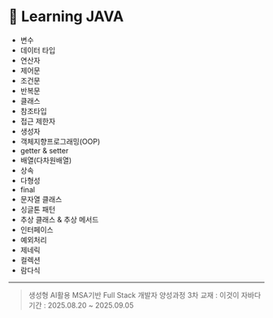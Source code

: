 # 📖 Learning JAVA
* 변수
* 데이터 타입
* 연산자
* 제어문
* 조건문
* 반복문
* 클래스
* 참조타입
* 접근 제한자
* 생성자
* 객체지향프로그래밍(OOP)
* getter & setter
* 배열(다차원배열)
* 상속
* 다형성
* final
* 문자열 클래스
* 싱글톤 패턴
* 추상 클래스 & 추상 메서드
* 인터페이스
* 예외처리
* 제네릭
* 컬렉션
* 람다식

---

> 생성형 AI활용 MSA기반 Full Stack 개발자 양성과정 3차
> 교재 : 이것이 자바다
> 기간 : 2025.08.20 ~ 2025.09.05
